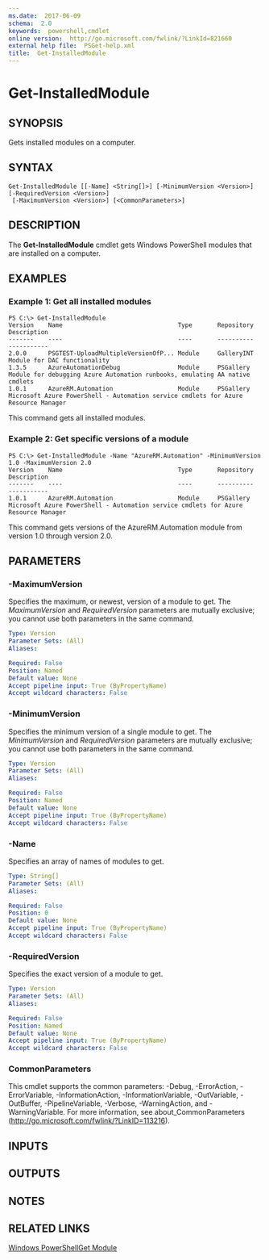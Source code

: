 ```yaml
---
ms.date:  2017-06-09
schema:  2.0
keywords:  powershell,cmdlet
online version:  http://go.microsoft.com/fwlink/?LinkId=821660
external help file:  PSGet-help.xml
title:  Get-InstalledModule
---
```


# Get-InstalledModule

## SYNOPSIS
Gets installed modules on a computer.

## SYNTAX

```
Get-InstalledModule [[-Name] <String[]>] [-MinimumVersion <Version>] [-RequiredVersion <Version>]
 [-MaximumVersion <Version>] [<CommonParameters>]
```

## DESCRIPTION
The **Get-InstalledModule** cmdlet gets Windows PowerShell modules that are installed on a computer.

## EXAMPLES

### Example 1: Get all installed modules
```
PS C:\> Get-InstalledModule
Version    Name                                Type       Repository           Description
-------    ----                                ----       ----------           -----------
2.0.0      PSGTEST-UploadMultipleVersionOfP... Module     GalleryINT           Module for DAC functionality
1.3.5      AzureAutomationDebug                Module     PSGallery            Module for debugging Azure Automation runbooks, emulating AA native cmdlets
1.0.1      AzureRM.Automation                  Module     PSGallery            Microsoft Azure PowerShell - Automation service cmdlets for Azure Resource Manager
```

This command gets all installed modules.

### Example 2: Get specific versions of a module
```
PS C:\> Get-InstalledModule -Name "AzureRM.Automation" -MinimumVersion 1.0 -MaximumVersion 2.0
Version    Name                                Type       Repository           Description
-------    ----                                ----       ----------           -----------
1.0.1      AzureRM.Automation                  Module     PSGallery            Microsoft Azure PowerShell - Automation service cmdlets for Azure Resource Manager
```

This command gets versions of the AzureRM.Automation module from version 1.0 through version 2.0.

## PARAMETERS

### -MaximumVersion
Specifies the maximum, or newest, version of a module to get.
The *MaximumVersion* and *RequiredVersion* parameters are mutually exclusive; you cannot use both parameters in the same command.

```yaml
Type: Version
Parameter Sets: (All)
Aliases: 

Required: False
Position: Named
Default value: None
Accept pipeline input: True (ByPropertyName)
Accept wildcard characters: False
```

### -MinimumVersion
Specifies the minimum version of a single module to get.
The *MinimumVersion* and *RequiredVersion* parameters are mutually exclusive; you cannot use both parameters in the same command.

```yaml
Type: Version
Parameter Sets: (All)
Aliases: 

Required: False
Position: Named
Default value: None
Accept pipeline input: True (ByPropertyName)
Accept wildcard characters: False
```

### -Name
Specifies an array of names of modules to get.

```yaml
Type: String[]
Parameter Sets: (All)
Aliases: 

Required: False
Position: 0
Default value: None
Accept pipeline input: True (ByPropertyName)
Accept wildcard characters: False
```

### -RequiredVersion
Specifies the exact version of a module to get.

```yaml
Type: Version
Parameter Sets: (All)
Aliases: 

Required: False
Position: Named
Default value: None
Accept pipeline input: True (ByPropertyName)
Accept wildcard characters: False
```

### CommonParameters
This cmdlet supports the common parameters: -Debug, -ErrorAction, -ErrorVariable, -InformationAction, -InformationVariable, -OutVariable, -OutBuffer, -PipelineVariable, -Verbose, -WarningAction, and -WarningVariable. For more information, see about_CommonParameters (http://go.microsoft.com/fwlink/?LinkID=113216).

## INPUTS

## OUTPUTS

## NOTES

## RELATED LINKS

[Windows PowerShellGet Module](PowershellGet.md)

